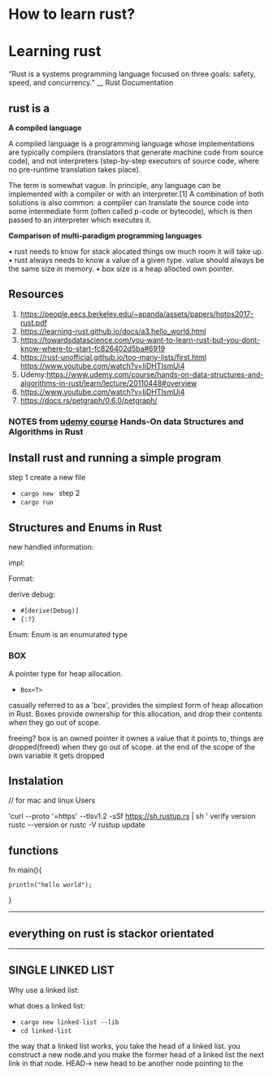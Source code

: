 # How to learn rust?



# Learning rust 

“Rust is a systems programming language focused on three goals: safety, speed, and concurrency.”
__ Rust Documentation

## rust is a 
**A compiled language** 

A compiled language is a programming language whose implementations are typically compilers (translators that generate machine code from source code), and not interpreters (step-by-step executors of source code, where no pre-runtime translation takes place).

The term is somewhat vague. In principle, any language can be implemented with a compiler or with an interpreter.[1] A combination of both solutions is also common: a compiler can translate the source code into some intermediate form (often called p-code or bytecode), which is then passed to an interpreter which executes it.

**Comparison of multi-paradigm programming languages**


• rust needs to know for stack alocated things ow much room it will take up.
• rust always needs to know a value of a given type. value should always be the same size in memory.
• box size is a heap allocted own pointer. 


## **Resources**

1. https://people.eecs.berkeley.edu/~apanda/assets/papers/hotos2017-rust.pdf
2. https://learning-rust.github.io/docs/a3.hello_world.html
3. https://towardsdatascience.com/you-want-to-learn-rust-but-you-dont-know-where-to-start-fc826402d5ba#6919
4. https://rust-unofficial.github.io/too-many-lists/first.html
https://www.youtube.com/watch?v=IiDHTIsmUi4
5. Udemy:https://www.udemy.com/course/hands-on-data-structures-and-algorithms-in-rust/learn/lecture/20110448#overview
6. https://www.youtube.com/watch?v=IiDHTIsmUi4
7. https://docs.rs/petgraph/0.6.0/petgraph/



### NOTES from [udemy course](https://www.udemy.com/course/hands-on-data-structures-and-algorithms-in-rust/learn/lecture/20110450#overview) Hands-On data Structures and Algorithms in Rust 



##### 
Install rust and running a simple program
-----------------
step 1 create a new file
- `cargo new ` 
step 2 
- `cargo run` 

Structures and Enums in Rust
------------------------------------
new handled information:

impl:

Format:

derive debug:
- `#[derive(Debug)] `
- `{:?}`

Enum:
Enum is an enumurated type 








### BOX
A pointer type for heap allocation. 

- `Box<T>` 

casually referred to as a 'box', provides the simplest form of heap allocation in Rust. Boxes provide ownership for this allocation, and drop their contents when they go out of scope.


freeing?
box is an owned pointer it ownes a value that it points to,
things are dropped(freed) when they go out of scope.
at the end of the scope of the own variable it gets dropped 




## **Instalation**

// for mac and linux Users

'curl --proto '=https' --tlsv1.2 -sSf https://sh.rustup.rs | sh '
verify version rustc --version or rustc -V
rustup update

## **functions**

fn main(){

    println("hello world");
}



---

## everything on rust is stackor orientated 

---
 


## SINGLE LINKED LIST

Why use a linked list:

what does a linked list:

- `cargo new linked-list --lib`
- `cd linked-list`


the way that a linked list works, you take the head of a linked list.
you construct a new node.and you make the former head of a linked list 
the next link in that node.
HEAD-> new head to be another node pointing to the 


